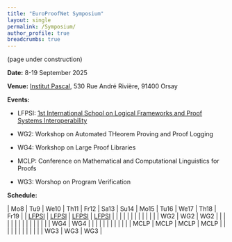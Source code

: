 ```yaml
---
title: "EuroProofNet Symposium"
layout: single
permalink: /Symposium/
author_profile: true
breadcrumbs: true
---
```


(page under construction)

<!--img src="/_pages/WG1/Sep2023/IMG_20230927_130736.jpg"/-->

**Date:** 8-19 September 2025

**Venue:** [Institut Pascal](https://www.institut-pascal.universite-paris-saclay.fr/), 530 Rue André Rivière, 91400 Orsay

**Events:**

* LFPSI: [1st International School on Logical Frameworks and Proof Systems Interoperability](../LFPSI24)

* WG2: Workshop on Automated THeorem Proving and Proof Logging

* WG4: Workshop on Large Proof Libraries

* MCLP: Conference on Mathematical and Computational Linguistics for Proofs

* WG3: Worshop on Program Verification

**Schedule:**

| Mo8                 | Tu9                 | We10                | Th11                | Fr12 | Sa13 | Su14 | Mo15 | Tu16 | We17 | Th18 | Fr19 |
| [LFPSI](../LFPSI24) | [LFPSI](../LFPSI24) | [LFPSI](../LFPSI24) | [LFPSI](../LFPSI24) |      |      |      |      |      |      |      |      |
|                     |                     |                     | WG2                 | WG2  | WG2  |      |      |      |      |      |      |
|                     |                     |                     |                     |      |      |      | WG4  | WG4  |      |      |      |
|                     |                     |                     |                     |      |      |      | MCLP | MCLP | MCLP | MCLP |      |
|                     |                     |                     |                     |      |      |      |      |      | WG3  | WG3  | WG3  |
